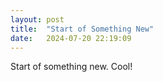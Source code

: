 ```yaml
---
layout: post
title:  "Start of Something New"
date:   2024-07-20 22:19:09
---
```

Start of something new. Cool!
